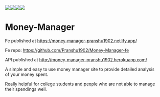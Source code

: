 <div style="display: flex">
  <img src="https://img.shields.io/badge/test-passing-brightgreen" />
  <img src="https://img.shields.io/badge/API-deployed-brightgreen" />
  <img src="https://img.shields.io/badge/framework-django-brightgreen" />
  <img src="https://img.shields.io/badge/language-python-brightgreen" />
</div>

# Money-Manager

Fe published at https://money-manager-pranshu1902.netlify.app/

Fe repo: https://github.com/Pranshu1902/Money-Manager-fe

API published at http://money-manager-pranshu1902.herokuapp.com/

A simple and easy to use money manager site to provide detailed analysis of your money spent.

Really helpful for college students and people who are not able to manage their spendings well.

